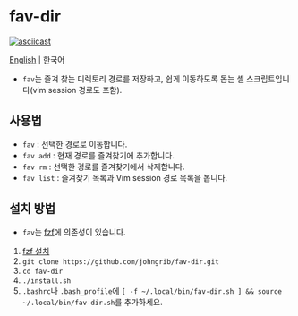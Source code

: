 # fav-dir

[![asciicast](https://asciinema.org/a/kk1QBvFFLT8K7Kev5N3EZYVlq.png)](https://asciinema.org/a/kk1QBvFFLT8K7Kev5N3EZYVlq)

[English](README.md) | 한국어

* `fav`는 즐겨 찾는 디렉토리 경로를 저장하고, 쉽게 이동하도록 돕는 셸 스크립트입니다(vim session 경로도 포함).

## 사용법

* `fav` : 선택한 경로로 이동합니다.
* `fav add` : 현재 경로를 즐겨찾기에 추가합니다.
* `fav rm` : 선택한 경로를 즐겨찾기에서 삭제합니다.
* `fav list` : 즐겨찾기 목록과 Vim session 경로 목록을 봅니다.

## 설치 방법

* `fav`는 [fzf](https://github.com/junegunn/fzf )에 의존성이 있습니다.

1. [fzf 설치](https://github.com/junegunn/fzf#installation )
2. `git clone https://github.com/johngrib/fav-dir.git`
3. `cd fav-dir`
4. `./install.sh`
5. `.bashrc`나 `.bash_profile`에 `[ -f ~/.local/bin/fav-dir.sh ] && source ~/.local/bin/fav-dir.sh`를 추가하세요.

